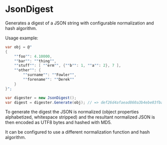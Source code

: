 # JsonDigest
Generates a digest of a JSON string with configurable normalization and hash algorithm.

Usage example:

```csharp
var obj = @"
{
    ""foo"": 4.10000, 
    ""bar"": ""thing"", 
    ""stuff"": [ ""erm"", {""b"": 1, ""a"": 2}, 7 ],
    ""other"": { 
        ""surname"": ""Fowler"", 
        ""forename"": ""Derek"" 
    } 
}";

var digester = new JsonDigest();
var digest = digester.Generate(obj); // => def26d4afaead860a3b4ebe03fba54e6
```

To generate the digest the JSON is normalized (object properties alphabetized, whitespace stripped) 
and the resultant normalized JSON is then encoded as UTF8 bytes and hashed with MD5.

It can be configured to use a different normalization function and hash algorithm.